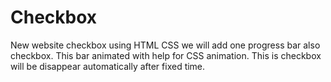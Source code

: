 # Checkbox
New website checkbox  using HTML CSS we will add one progress bar also checkbox. This bar animated with help for CSS animation. This is checkbox will be disappear automatically after fixed time.  
